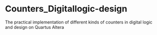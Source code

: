 # Counters_Digitallogic-design
The practical implementation of different kinds of counters in digital logic and design on Quartus Altera 

